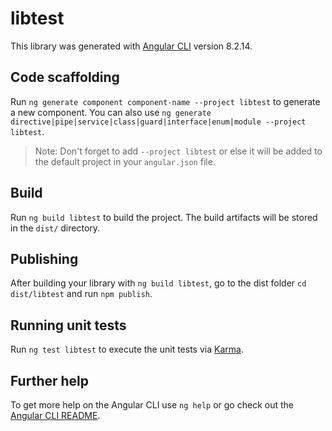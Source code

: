 # libtest

This library was generated with [Angular CLI](https://github.com/angular/angular-cli) version 8.2.14.

## Code scaffolding

Run `ng generate component component-name --project libtest` to generate a new component. You can also use `ng generate directive|pipe|service|class|guard|interface|enum|module --project libtest`.
> Note: Don't forget to add `--project libtest` or else it will be added to the default project in your `angular.json` file. 

## Build

Run `ng build libtest` to build the project. The build artifacts will be stored in the `dist/` directory.

## Publishing

After building your library with `ng build libtest`, go to the dist folder `cd dist/libtest` and run `npm publish`.

## Running unit tests

Run `ng test libtest` to execute the unit tests via [Karma](https://karma-runner.github.io).

## Further help

To get more help on the Angular CLI use `ng help` or go check out the [Angular CLI README](https://github.com/angular/angular-cli/blob/master/README.md).
